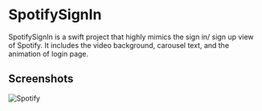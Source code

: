 SpotifySignIn
==========
SpotifySignIn is a swift project that highly mimics the sign in/ sign up view of Spotify. It includes the video background, carousel text, and the animation of login page.

## Screenshots
![Spotify](https://github.com/soapyigu/30SwiftProjects/blob/master/Project%2011%20-%20SpotifySignIn/Spotify.gif)
